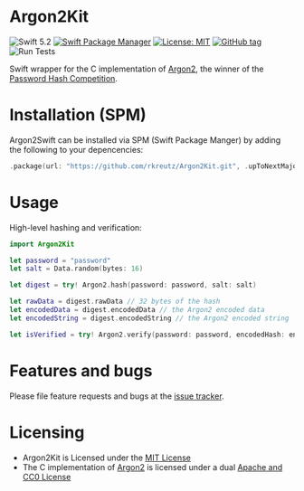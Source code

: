 # Argon2Kit

![Swift 5.2](https://img.shields.io/badge/Swift-5.5-orange.svg)
[![Swift Package Manager](https://img.shields.io/badge/spm-compatible-brightgreen.svg?style=flat)](https://swift.org/package-manager)
[![License: MIT](https://img.shields.io/badge/License-MIT-blue.svg)](https://opensource.org/licenses/MIT)
[![GitHub tag](https://img.shields.io/github/tag/rkreutz/Argon2Kit.svg)](https://GitHub.com/rkreutz/Argon2Kit/tags/)
![Run Tests](https://github.com/rkreutz/Argon2Kit/workflows/Run%20Tests/badge.svg?branch=main&event=push)

Swift wrapper for the C implementation of [Argon2](https://github.com/P-H-C/phc-winner-argon2), the winner of the [Password Hash Competition](https://www.password-hashing.net).

# Installation (SPM)

Argon2Swift can be installed via SPM (Swift Package Manger) by adding the following to your depencencies:

```swift
.package(url: "https://github.com/rkreutz/Argon2Kit.git", .upToNextMajor(from: "0.1.0"))
```

# Usage

High-level hashing and verification:

```swift
import Argon2Kit

let password = "password"
let salt = Data.random(bytes: 16)

let digest = try! Argon2.hash(password: password, salt: salt)

let rawData = digest.rawData // 32 bytes of the hash
let encodedData = digest.encodedData // the Argon2 encoded data
let encodedString = digest.encodedString // the Argon2 encoded string

let isVerified = try! Argon2.verify(password: password, encodedHash: encodedString)
```

# Features and bugs

Please file feature requests and bugs at the [issue tracker](https://github.com/rkreutz/Argon2Kit/issues).

# Licensing

- Argon2Kit is Licensed under the [MIT License](https://github.com/rkreutz/Argon2Kit/blob/main/LICENSE)
- The C implementation of [Argon2](https://github.com/P-H-C/phc-winner-argon2) is licensed under a dual [Apache and CC0 License](https://github.com/P-H-C/phc-winner-argon2/blob/master/LICENSE)
